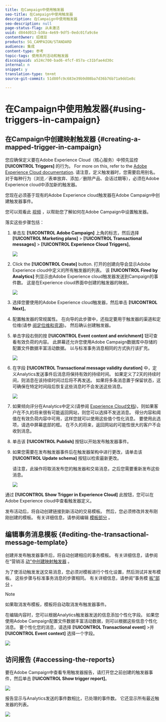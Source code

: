 ```yaml
---
title: 在Campaign中使用触发器
seo-title: 在Campaign中使用触发器
description: 在Campaign中使用触发器
seo-description: null
page-status-flag: 从未激活
uuid: d844d013-b38a-4e69-9df5-0edc01fa9c6e
contentOwner: 绍维亚
products: SG_CAMPAIGN/STANDARD
audience: 集成
content-type: 参考
topic-tags: 使用系列活动和触发器
discoiquuid: a524c700-bad6-4fcf-857a-c31bfae4d30c
internal: n
snippet: y
translation-type: tm+mt
source-git-commit: 51d80fc9c683e39b9d08ba7d36b76b71a9dd1e8c

---
```



# 在Campaign中使用触发器{#using-triggers-in-campaign}

## 在Campaign中创建映射触发器 {#creating-a-mapped-trigger-in-campaign}

您应确保定义要在Adobe Experience Cloud（核心服务）中预先监控 **[!UICONTROL Triggers]** 的行为。 For more on this, refer to the [Adobe Experience Cloud documentation](https://marketing.adobe.com/resources/help/en_US/mcloud/triggers.html). 请注意，定义触发器时，您需要启用别名。 对于每种行为（浏览／表单放弃、添加／删除产品、会话过期等），必须在Adobe Experience cloud中添加新的触发器。

您现在必须基于现有的Adobe Experience cloud触发器在Adobe Campaign中创建触发器事件。

您可以观看此 [视频](https://helpx.adobe.com/marketing-cloud/how-to/email-marketing.html#step-two) ，以帮助您了解如何在Adobe Campaign中设置触发器。

落实这些步骤包括：

1. 单击左 **[!UICONTROL Adobe Campaign]** 上角的标志，然后选择 **[!UICONTROL Marketing plans]** &gt; **[!UICONTROL Transactional messages]** &gt; **[!UICONTROL Experience Cloud Triggers]**。

   ![](assets/remarketing_1.png)

1. Click the **[!UICONTROL Create]** button. 打开的创建向导会显示Adobe Experience cloud中定义的所有触发器的列表。 该 **[!UICONTROL Fired by Analytics]** 列显示由Adobe Experience cloud触发器发送到Campaign的事件数。 这是在Experience cloud界面中创建的触发器的映射。

   ![](assets/remarketing_2.png)

1. 选择您要使用的Adobe Experience cloud触发器，然后单击 **[!UICONTROL Next]**。
1. 配置触发器的常规属性。 在向导的此步骤中，还指定要用于触发器的渠道和定位维(请参 [阅定位维和资源](../../automating/using/query.md#targeting-dimensions-and-resources))。 然后确认创建触发器。
1. 单击字段右侧的按 **[!UICONTROL Event content and enrichment]** 钮可查看有效负荷的内容。 此屏幕还允许您使用Adobe Campaign数据库中存储的配置文件数据丰富活动数据。 以与标准事务消息相同的方式执行该扩充。

   ![](assets/remarketing_3.png)

1. 在字段 **[!UICONTROL Transactional message validity duration]** 中，定义Analytics发送事件后消息将保持有效的持续时间。 如果定义了2天的持续时间，则消息在该持续时间过后将不再发送。 如果将多条消息置于保留状态，这可确保在特定时间段后恢复这些消息时不会发送这些消息。

   ![](assets/remarketing_4.png)

1. 如果倾向评分在Analytics中定义(请参阅 [Experience Cloud文档](https://marketing.adobe.com/resources/help/en_US/insight/client/c_visitor_propensity.html))，则如果客户在不久的将来很有可能返回网站，则您可以选择不发送消息。 得分内容和阈值在有效负荷内容中可用，这样您就可以使用这些值个性化消息。 要使用此选项，请选中屏幕底部的框。 在不久的将来，返回网站的可能性很大的客户不会收到消息。
1. 单击该 **[!UICONTROL Publish]** 按钮以开始发布触发器事件。
1. 如果您需要在发布触发器事件后在触发器架构中进行更改，请单击该 **[!UICONTROL Update schema]** 按钮以检索最新更改。

   请注意，此操作将取消发布您的触发器和交易消息，之后您需要重新发布这些消息。

   ![](assets/remarketing_11.png)

通过 **[!UICONTROL Show Trigger in Experience Cloud]** 此按钮，您可以在Adobe Experience cloud中查看触发器定义。

发布活动后，将自动创建链接到新活动的交易模板。 然后，您必须修改并发布刚刚创建的模板。 有关详细信息，请参阅编辑 [模板部分](../../start/using/about-templates.md) 。

## 编辑事务消息模板 {#editing-the-transactional-message-template}

创建并发布触发器事件后，将自动创建相应的事务模板。 有关详细信息，请参阅在“营销活 [动”中创建映射触发器](#creating-a-mapped-trigger-in-campaign) 。

为了使活动触发发送交易消息，您必须对模板进行个性化设置，然后测试并发布模板。 这些步骤与标准事务消息的步骤相同。 有关详细信息，请参阅“事务模 [板”部分](../../channels/using/event-transactional-messages.md#personalizing-a-transactional-message) 。

>[!NOTE]
>
>如果取消发布模板，模板将自动取消发布触发器事件。

在编辑内容时，您可以根据Analytics触发器发送的信息添加个性化字段。 如果您使用Adobe Campaign配置文件数据丰富活动数据，则可以根据这些信息个性化消息。 要个性化您的消息，请选择 **[!UICONTROL Transactional event]** &gt;并 **[!UICONTROL Event context]** 选择一个字段。

![](assets/remarketing_8.png)

## 访问报告 {#accessing-the-reports}

要在Adobe Campaign中查看专用触发器报告，请打开您之前创建的触发器事件，然后单击 **[!UICONTROL Show trigger report]**。

![](assets/remarketing_9.png)

报告显示与Analytics发送的事件数相比，已处理的事件数。 它还显示所有最近触发器的列表。

![](assets/trigger_uc_browse_14.png)

